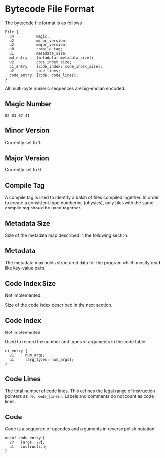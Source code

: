 # Bytecode File Format

The bytecode file format is as follows:

```
File {
  u4          magic;
  u2          minor_version;
  u2          major_version;
  u8          compile_tag;
  u1          metadata_size;
  md_entry    [metadata; metadata_size];
  u2          code_index_size;
  ci_entry    [code_index; code_index_size];
  u2          code_lines;
  code_entry  [code; code_lines];
}
```

All multi-byte numeric sequences are big-endian encoded.

## Magic Number

```
02 03 07 41
```

## Minor Version

Currently set to 1.

## Major Version

Currently set to 0.

## Compile Tag

A compile tag is used to identify a batch of files compiled together. In order to create a consistent type numbering (physics), only files with the same compile tag should be used together.

## Metadata Size

Size of the metadata map described in the following section.

## Metadata

The metadata map holds structured data for the program which mostly read like key-value pairs.

## Code Index Size

Not implemented.

Size of the code index described in the next section.

## Code Index

Not implemented.

Used to record the number and types of arguments in the code table.

```
ci_entry {
  u1     num_args;
  u1     [arg_types; num_args];
}
```

## Code Lines

The total number of code lines. This defines the legal range of instruction pointers as `[0, code_lines)`. Labels and comments do not count as code lines.

## Code

Code is a sequence of opcodes and arguments in reverse polish notation.

```
oneof code_entry {
  ??   [args; ??];
  u1   instruction;
}
```